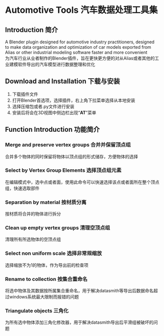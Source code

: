 # Automotive Tools 汽车数据处理工具集
## Introduction  简介

A Blender plugin designed for automotive industry practitioners, designed to make data organization and optimization of car models exported from Alias ​​or other industrial modeling software faster and more convenient  
为汽车行业从业者制作的Blender插件，旨在更快更方便的对从Alias或者其他的工业建模软件导出的汽车模型进行数据整理和优化  

## Download and Installation  下载与安装

1. 下载插件文件
2. 打开Blender首选项，选择插件，右上角下拉菜单选择从本地安装
3. 选择压缩包或者.py文件进行安装
4. 安装后将会在3D视图中侧边栏出现“**AT**”菜单

## Function Introduction  功能简介

### Merge and preserve vertex groups  合并并保留顶点组

合并多个物体的同时保留将物体以顶点组的形式储存，方便物体的选择

### Select by Vertex Group Elements  选择顶点组元素

在编辑模式中，选中点或者面，使用此命令可以快速选择该点或者面所在整个顶点组，快速选取部件

### Separation by material  按材质分离

按材质将合并的物体进行拆分

### Clean up empty vertex groups 清理空顶点组

清理所有所选物体的空顶点组

### Select non uniform scale 选择非常规缩放

选择缩放不为1的物体，作为导出前的检查项

### Rename to collection 按集合重命名

将选中物体及其数据按所属集合重命名，用于解决datasmith等导出后数据命名超过windows系统最大限制而报错的问题

### Triangulate objects 三角化

为所有选中物体添加三角化修改器，用于解决datasmith导出后平滑组被破坏的问题
